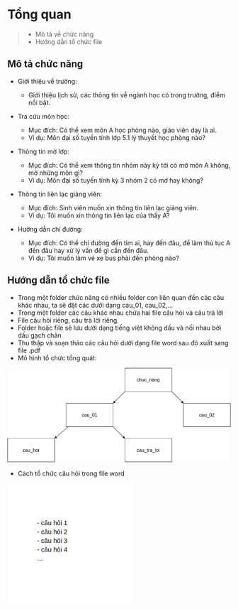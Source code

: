 # Tổng quan

> - Mô tả về chức năng
> - Hướng dẫn tổ chức file

## Mô tả chức năng
- Giới thiệu về trường: 
    + Giới thiệu lịch sử, các thông tin về ngành học có trong trường, điểm nổi bật.

- Tra cứu môn học:
    + Mục đích: Có thể xem môn A học phòng nào, giáo viên dạy là ai.
    + Ví dụ: Môn đại số tuyến tính lớp 5.1 lý thuyết học phòng nào?

- Thông tin mở lớp:
    + Mục đích: Có thể xem thông tin nhóm này kỳ tới có mở môn A không, mở những môn gì?
    + Ví dụ: Môn đại số tuyến tính kỳ 3 nhóm 2 có mở hay không?

- Thông tin liên lạc giảng viên:
    + Mục đích: Sinh viên muốn xin thông tin liên lạc giảng viên.
    + Ví dụ: Tôi muốn xin thông tin liên lạc của thầy A?


- Hướng dẫn chỉ đường:
    - Mục đích: Có thể chỉ đường đến tìm ai, hay đến đâu, để làm thủ tục A đến đâu hay xử lý vấn đề gì cần đến đâu.
    - Ví dụ: Tôi muốn làm vé xe bus phải đến phòng nào?

## Hướng dẫn tổ chức file

- Trong một folder chức năng có nhiều folder con liên quan đến các câu khác nhau, ta sẽ đặt các dưới dạng cau_01, cau_02,...
- Trong một folder các câu khác nhau chứa hai file câu hỏi và câu trả lời
- File câu hỏi riêng, câu trả lời riêng.
- Folder hoặc file sẽ lưu dưới dạng tiếng việt không dấu và nối nhau bởi dấu gạch chân
- Thu thập và soạn thảo các câu hỏi dưới dạng file word sau đó xuất sang file .pdf
- Mô hình tổ chức tổng quát:

![image_1](https://github.com/dtrungphong/AI_LAB_TLU/blob/master/Smart_mirror/Handling_Data/doc/image/pic1.png)

- Cách tổ chức câu hỏi trong file word

![image_2](https://github.com/dtrungphong/AI_LAB_TLU/blob/master/Smart_mirror/Handling_Data/doc/image/pic2.png)
